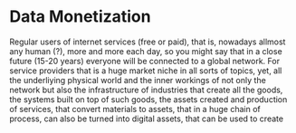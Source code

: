 # Data Monetization

Regular users of internet services (free or paid), that is, nowadays allmost any human (?), more and more each day, so you might say that in a close future (15-20 years) everyone will be connected to a global network. For service providers that is a huge market niche in all sorts of topics, yet, all the underliying physical world and the inner workings of not only the network but also the infrastructure of industries that create all the goods, the systems built on top of such goods, the assets created and production of services, that convert materials to assets, that in a huge chain of process, can also be turned into digital assets, that can be used to create